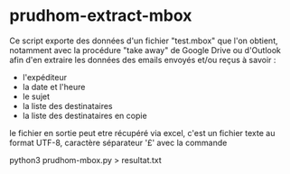 # prudhom-extract-mbox

Ce script exporte des données d'un fichier "test.mbox" que l'on obtient, notamment avec la procédure "take away" de Google Drive ou d'Outlook
afin d'en extraire les données des emails envoyés et/ou reçus à savoir :
- l'expéditeur
- la date et l'heure
- le sujet
- la liste des destinataires 
- la liste des destinataires en copie

le fichier en sortie peut etre récupéré via excel, c'est un fichier texte au format UTF-8, caractère séparateur '£'
avec la commande 

python3 prudhom-mbox.py > resultat.txt


